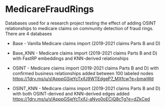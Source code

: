# MedicareFraudRings
Databases used for a research project testing the effect of adding OSINT relationships to medicare claims on community detection of fraud rings. There are 4 databases

* Base - Vanilla Medicare claims import (2019-2021 claims Parts B and D)

  
* Base_KNN - Medicare claims import (2019-2021 claims Parts B and D) with FastRP embeddings and KNN-derived relationships

  
* OSINT - Medicare claims import (2019-2021 claims Parts B and D) with confirmed business relationships added between 100 labeled nodes
https://1drv.ms/u/s!ApppGSjeYcTxifJ9WTEdgeP7_MXfcw?e=bmajWd

* OSINT_KNN - Medicare claims import (2019-2021 claims Parts B and D) with both OSINT-derived and KNN-derived edges added
https://1drv.ms/u/s!ApppGSjeYcTxifJ-aNyo0oECjQ8cTg?e=dZkCed
